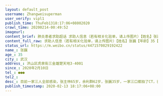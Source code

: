 ```yaml
---
layout: default_post
username: Zhangweisuperman
user_verify: vipl1
publish_time: ThuFeb1318:17:06+08002020
crawl_time: 20200214-00:49:52
imageurl: 
content_brief: 肺炎患者求助超话 求助人信息（若有相关化验单，请上传图片）【姓名】张巍【年龄】35【所在城市】武汉【所在小区、社区】洪山区虎泉街三金雄楚天地3-4001【患病时间】2020年2月10日【联系方式】●●●【其他紧急联系人】【病情描述】目前一家三人全部感染，张主林65岁，余利群62岁， ...全文
content_full_raw: 求助人信息（若有相关化验单，请上传图片）【姓名】张巍【年龄】35【所在城市】武汉【所在小区、社区】洪山区虎泉街三金雄楚天地3-4001【患病时间】2020年2月10日【联系方式】●●●【其他紧急联系人】【病情描述】目前一家三人全部感染，张主林65岁，余利群62岁，张巍35岁，一家三口都拍了CT，已经确认为病毒性肺炎，联系社区只能让我们在家等着，现在急需定点医院收治住院。武汉
status_url: https://m.weibo.cn/status/4471570829192422
name_: 张巍
age_: 35
city_: 武汉
address_: 洪山区虎泉街三金雄楚天地3-4001
since_: 2020年2月10日
tel_: ●●●
tel2_: 
desc_: 目前一家三人全部感染，张主林65岁，余利群62岁，张巍35岁，一家三口都拍了CT，已经确认为病毒性肺炎，联系社区只能让我们在家等着，现在急需定点医院收治住院。武汉
publish_timestamp: 2020-02-13 18:17:06+08:00
---
```

